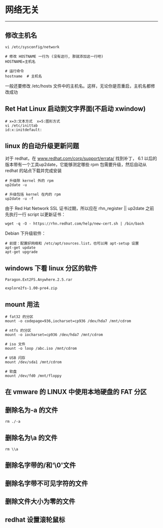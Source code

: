 # 网络无关

------------------



## 修改主机名

```shell
vi /etc/sysconfig/network
```

```shell
# 修改 HOSTNAME 一行为 (没有这行, 那就添加这一行吧)
HOSTNAME=主机名
```

```shell
# 运行命令
hostname  # 主机名
```



一般还要修改 /etc/hosts 文件中的主机名。这样，无论你是否重启，主机名都修改成功  



## Ret Hat Linux 启动到文字界面(不启动 xwindow)

```shell
# x=3:文本方式  x=5:图形方式
vi /etc/inittab
id:x:initdefault:
```



## linux 的自动升级更新问题

对于 redhat，在 www.redhat.com/corp/support/errata/ 找到补丁， 6.1 以后的版本带有一个工具up2date，它能够测定哪些 rpm 包需要升级，然后自动从 redhat 的站点下载并完成安装  

```shell
# 升级除 kernel 外的 rpm
up2date -u
```

```shell
# 升级包括 kernel 在内的 rpm
up2date -u -f
```

由于 Red Hat Network SSL 证书过期，所以应在 rhn_register || up2date 之前先执行一行 script 以更新证书：  

```shell
wget -q -O - https://rhn.redhat.com/help/new-cert.sh | /bin/bash
```

Debian 下升级软件：  

```shell
# 前提：配置好网络和 /etc/apt/sources.list，也可以用 apt-setup 设置
apt-get update
apt-get upgrade
```



## windows 下看 linux 分区的软件

```shell
Paragon.Ext2FS.Anywhere.2.5.rar 

explore2fs-1.00-pre4.zip  
```



## mount 用法  

```shell
# fat32 的分区
mount -o codepage=936,iocharset=cp936 /dev/hda7 /mnt/cdrom
```

```shell
# ntfs 的分区 
mount -o iocharset=cp936 /dev/hda7 /mnt/cdrom
```

```shell
# iso 文件
mount -o loop /abc.iso /mnt/cdrom
```

```shell
# USB 闪存
mount /dev/sda1 /mnt/cdrom
```

```shell
# 软盘
mount /dev/fd0 /mnt/floppy
```



## 在 vmware 的 LINUX 中使用本地硬盘的 FAT 分区  





## 删除名为-a 的文件

```shell
rm ./-a
```





## 删除名为\a 的文件  

```shell
rm \\a
```



## 删除名字带的/和‘\0'文件





## 删除名字带不可见字符的文件  





## 删除文件大小为零的文件  





## redhat 设置滚轮鼠标  